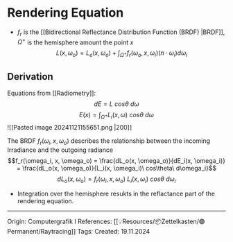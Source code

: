 # Rendering Equation

- $f_r$ is the [[Bidirectional Reflectance Distribution Function (BRDF) |BRDF]], $\Omega^+$ is the hemisphere amount the point $x$
$$L(x, \omega_o) = L_e(x, \omega_o)+\int_{\Omega^+}f_r(\omega_o, x, \omega_i)(n \cdot \omega_i)d\omega_i$$

## Derivation

Equations from [[Radiometry]]:
$$dE = L\ cos\theta\ d\omega$$
$$E(x)=\int_{\Omega^+}L_i(x, \omega)\ cos\theta\ d\omega$$
![[Pasted image 20241121155651.png |200]]

The BRDF $f_r(\omega_i, x, \omega_o)$ describes the relationship between the incoming Irradiance and the outgoing radiance 
$$f_r(\omega_i, x, \omega_o) = \frac{dL_o(x, \omega_o)}{dE_i(x, \omega_i)} = \frac{dL_o(x, \omega_o)}{L_i(x, \omega_i)\ cos\theta\ d\omega_i}$$
$$dL_o(x, \omega_o) = f_r(\omega_i, x, \omega_o)\ L_i(x, \omega_i)\ cos\theta\ d\omega_i$$
- Integration over the hemisphere resukts in the reflactance part of the rendering equation.
---

Origin: Computergrafik I
References: [[💡Resources/📦Zettelkasten/🟢Permanent/Raytracing]]
Tags: 
Created: 19.11.2024

